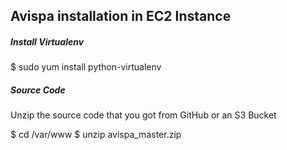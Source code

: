 ## Avispa installation in EC2 Instance

##### Install Virtualenv

$ sudo yum install python-virtualenv

##### Source Code

Unzip the source code that you got from GitHub or an S3 Bucket

$ cd /var/www
$ unzip avispa_master.zip



